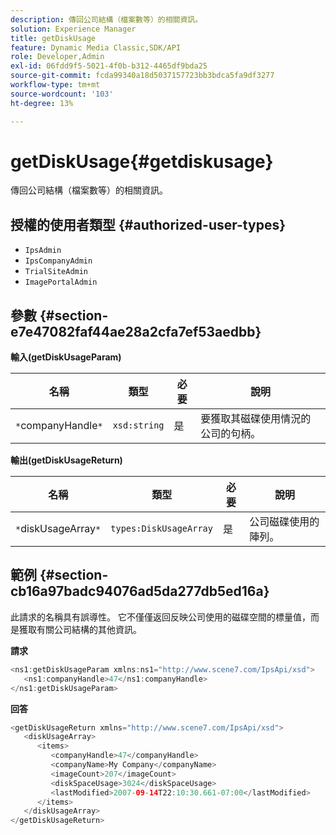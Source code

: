```yaml
---
description: 傳回公司結構（檔案數等）的相關資訊。
solution: Experience Manager
title: getDiskUsage
feature: Dynamic Media Classic,SDK/API
role: Developer,Admin
exl-id: 06fdd9f5-5021-4f0b-b312-4465df9bda25
source-git-commit: fcda99340a18d5037157723bb3bdca5fa9df3277
workflow-type: tm+mt
source-wordcount: '103'
ht-degree: 13%

---
```


# getDiskUsage{#getdiskusage}

傳回公司結構（檔案數等）的相關資訊。

## 授權的使用者類型 {#authorized-user-types}

* `IpsAdmin`
* `IpsCompanyAdmin`
* `TrialSiteAdmin`
* `ImagePortalAdmin`

## 參數 {#section-e7e47082faf44ae28a2cfa7ef53aedbb}

**輸入(getDiskUsageParam)**

| 名稱 | 類型 | 必要 | 說明 |
|---|---|---|---|
| `*`companyHandle`*` | `xsd:string` | 是 | 要獲取其磁碟使用情況的公司的句柄。 |

**輸出(getDiskUsageReturn)**

| 名稱 | 類型 | 必要 | 說明 |
|---|---|---|---|
| `*`diskUsageArray`*` | `types:DiskUsageArray` | 是 | 公司磁碟使用的陣列。 |

## 範例 {#section-cb16a97badc94076ad5da277db5ed16a}

此請求的名稱具有誤導性。 它不僅僅返回反映公司使用的磁碟空間的標量值，而是獲取有關公司結構的其他資訊。

**請求**

```java
<ns1:getDiskUsageParam xmlns:ns1="http://www.scene7.com/IpsApi/xsd">
   <ns1:companyHandle>47</ns1:companyHandle>
</ns1:getDiskUsageParam>
```

**回答**

```java
<getDiskUsageReturn xmlns="http://www.scene7.com/IpsApi/xsd">
   <diskUsageArray>
      <items>
         <companyHandle>47</companyHandle>
         <companyName>My Company</companyName>
         <imageCount>207</imageCount>
         <diskSpaceUsage>3024</diskSpaceUsage>
         <lastModified>2007-09-14T22:10:30.661-07:00</lastModified>
      </items>
   </diskUsageArray>
</getDiskUsageReturn>
```
